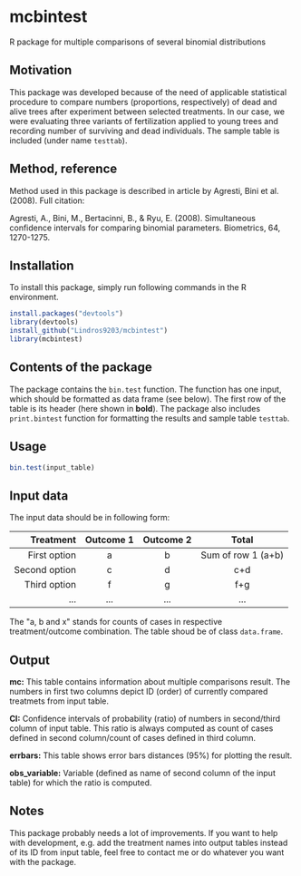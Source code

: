 # mcbintest
R package for multiple comparisons of several binomial distributions
## Motivation
This package was developed because of the need of applicable statistical procedure to compare numbers (proportions, respectively) of dead and alive trees after experiment between selected treatments. In our case, we were evaluating three variants of fertilization applied to young trees and recording number of surviving and dead individuals. The sample table is included (under name ```testtab```).
## Method, reference
Method used in this package is described in article by Agresti, Bini et al. (2008). Full citation:

Agresti, A., Bini, M., Bertacinni, B., & Ryu, E. (2008). Simultaneous confidence intervals for comparing binomial parameters. Biometrics, 64, 1270-1275. 
## Installation
To install this package, simply run following commands in the R environment.
```r
install.packages("devtools")
library(devtools)
install_github("Lindros9203/mcbintest")
library(mcbintest)
```
## Contents of the package
The package contains the ```bin.test``` function. The function has one input, which should be formatted as data frame (see below). The first row of the table is its header (here shown in **bold**). The package also includes ```print.bintest``` function for formatting the results and sample table ```testtab```.

## Usage
```r
bin.test(input_table)
```

## Input data
The input data should be in following form:


| Treatment     	| Outcome 1 	| Outcome 2 	| Total  	|
|---------------:	|:---------:	|:---------:	|:------------------:	|
| First option  	|     a     	|     b     	|         Sum of row 1 (a+b)        	|
| Second option 	|     c     	|     d     	|         c+d        	|
| Third option  	|     f     	|     g     	|         f+g        	|
|      ...      	|    ...    	|    ...    	|        ...       	|

The "a, b and x" stands for counts of cases in respective treatment/outcome combination.
The table shoud be of class ```data.frame```.

## Output
**mc:**
This table contains information about multiple comparisons result. The numbers in first two columns depict ID (order) of currently compared treatmets from input table.

**CI:**
Confidence intervals of probability (ratio) of numbers in second/third column of input table. This ratio is always computed as count of cases defined in second column/count of cases defined in third column. 

**errbars:**
This table shows error bars distances (95%) for plotting the result.

**obs_variable:**
Variable (defined as name of second column of the input table) for which the ratio is computed.

## Notes
This package probably needs a lot of improvements. If you want to help with development, e.g. add the treatment names into output tables instead of its ID from input table, feel free to contact me or do whatever you want with the package.
